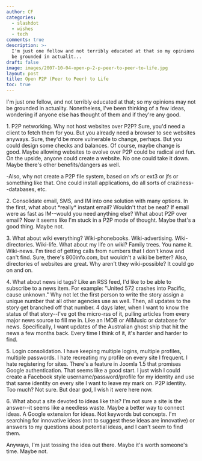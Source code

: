 ```yaml
---
author: CF
categories:
  - slashdot
  - wishes
  - tech
comments: true
description: >-
  I'm just one fellow and not terribly educated at that so my opinions may not
  be grounded in actualit...
draft: false
image: images/2007-10-04-open-p-2-p-peer-to-peer-to-life.jpg
layout: post
title: Open P2P (Peer to Peer) to Life
toc: true
---
```

    
I'm just one fellow, and not terribly educated at that; so my opinions may not be grounded in actuality. Nonetheless, I've been thinking of a few ideas, wondering if anyone else has thought of them and if they're any good.    
    
1\. P2P networking. Why not host websites over P2P? Sure, you'd need a client to fetch them for you. But you already need a browser to see websites anyways. Sure, they'd be more vulnerable to change, perhaps. But you could design some checks and balances. Of course, maybe change is good. Maybe allowing websites to evolve over P2P could be radical and fun. On the upside, anyone could create a website. No one could take it down. Maybe there's other benefits/dangers as well.    
    
\-Also, why not create a P2P file system, based on xfs or ext3 or jfs or something like that. One could install applications, do all sorts of craziness--databases, etc.    
    
2\. Consolidate email, SMS, and IM into one solution with many options. In the first, what about \*really\* instant email? Wouldn't that be neat? If email were as fast as IM--would you need anything else? What about P2P over email? Now it seems like I'm stuck in a P2P mode of thought. Maybe that's a good thing. Maybe not.    
    
3\. What about wiki everything? Wiki-phonebooks. Wiki-advertising. Wiki-directories. Wiki-life. What about my life on wiki? Family trees. You name it. Wiki-news. I'm tired of getting calls from numbers that I don't know and can't find. Sure, there's 800info.com, but wouldn't a wiki be better? Also, directories of websites are great. Why aren't they wiki-possible? It could go on and on.    
    
4\. What about news id tags? Like an RSS feed, I'd like to be able to subscribe to a news item. For example: "United 572 crashes into Pacific, cause unknown." Why not let the first person to write the story assign a unique number that all other agencies use as well. Then, all updates to the story get branched off that number. 4 days later, when I want to know the status of that story--I've got the micro-rss of it, pulling articles from every major news source to fill me in. Like an IMDB or AllMusic or database for news. Specifically, I want updates of the Australian ghost ship that hit the news a few months back. Every time I think of it, it's harder and harder to find.    
    
5\. Login consolidation. I have keeping multiple logins, multiple profiles, multiple passwords. I hate recreating my profile on every site I frequent. I hate registering for sites. There's a feature in Joomla 1.5 that promises Google authentication. That seems like a good start. I just wish I could create a Facebook style username/password/profile for my identity and use that same identity on every site I want to leave my mark on. P2P identity. Too much? Not sure. But dear god, I wish it were here now.    
    
6\. What about a site devoted to ideas like this? I'm not sure a site is the answer--it seems like a needless waste. Maybe a better way to connect ideas. A Google extension for ideas. Not keywords but concepts. I'm searching for innovative ideas (not to suggest these ideas are innovative) or answers to my questions about potential ideas, and I can't seem to find them.    
    
Anyways, I'm just tossing the idea out there. Maybe it's worth someone's time. Maybe not.    
